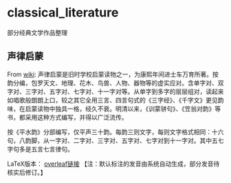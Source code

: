 # classical_literature

部分经典文学作品整理

## 声律启蒙
From [wiki](https://zh.wikipedia.org/wiki/%E5%A3%B0%E5%BE%8B%E5%90%AF%E8%92%99):
声律启蒙是旧时学校启蒙读物之一，为康熙年间进士车万育所著。按韵分编，包罗天文、地理、花木、鸟兽、人物、器物等的虚实应对。含单字对、双字对、三字对、五字对、七字对、十一字对等。从单字到多字的层层组对，读起来如唱歌般朗朗上口，较之其它全用三言、四言句式的《三字经》、《千字文》更见韵味，在启蒙读物中独具一格，经久不衰。明清以来，《训蒙骈句》、《笠翁对韵》等书，都采用这种方式编写，并得以广泛流传。

按《平水韵》分部编写，仅平声三十韵。每韵三则文字，每则文字格式相同：十六句，八韵脚，从一字对、二字对、三字对、五字对、七字对到十一字对。其中五七字句多是五言七言律句。

LaTeX版本： [overleaf链接](https://www.overleaf.com/read/rkjrnxjfmswh) 【注：默认标注的发音由系统自动生成，部分发音待核实后修订。】

